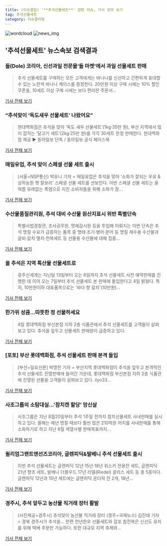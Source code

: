 ```yaml
---
title: (이슈클립) '**추석선물세트**' 관련 이슈, 기사 모아 보기
tag: 추석선물세트
category: 이슈클리핑
---
```

![wordcloud](https://s3.ap-northeast-2.amazonaws.com/lyrics101-wordcloud/2018-09-05-1536090679.png)
![news_img](https://user-images.githubusercontent.com/42597476/44507050-1206f400-a6e4-11e8-8d98-7ffbfebb353f.png)
## **'**추석선물세트**'** 뉴스속보 검색결과
### 돌(Dole) 코리아, 신선과일 전문몰‘돌 마켓’에서 과일 선물세트 판매

>추석 선물세트를 구매하는 모든 고객에게는 바나나를 신선하고 간편하게 휴대할 수 있는 노란색 바나나 케이스를 증정한다. 20만원 이상 구매 시에는 10% 할인 쿠폰을, 10세트 이상 구매 시에는 보다 편리한 주문서...

<a href="http://www.segye.com/content/html/2018/09/04/20180904001107.html?OutUrl=naver" target="_blank">기사 전체 보기</a>

### “추석맞이 ‘독도새우 선물세트’ 나왔어요”

>현대백화점은 추석을 맞아 ‘독도 새우 선물세트’(1kg·35만 원), 부산 지역에서 많이 잡히는 ‘달고기 세트’(2kg·25만 원)를 각각 30세트 한정 판매한다. 현대백화점 제공 ▶ 동아일보 단독 / 동아일보 공식 페이스북

<a href="http://news.donga.com/3/all/20180904/91838435/1" target="_blank">기사 전체 보기</a>

### 매일유업, 추석 맞이 스페셜 선물 세트 출시

>(서울=NSP통신) 박유니 기자 = 매일유업은 추석을 맞아 ‘소화가 잘되는 우유 & 상하농원 햇 찰보리’ 스페셜 선물 세트를 선보인다. 이번 스페셜 선물 세트는 올 여름 유례없는 폭염으로 지친 소비자들을 위해 소화가 잘...

<a href="http://www.nspna.com/news/?mode=view&newsid=304193" target="_blank">기사 전체 보기</a>

### 수산물품질관리원, 추석 대비 수산물 원산지표시 위반 특별단속

>특별사법경찰관, 조사공무원, 명예감시원 등을 투입해 이뤄지는 이번 단속은 추석 명절 수요가 급증하는 품목 중 명태·조기·병어·문어 등 명절 제수용 수산물과 굴비·갈치·멸치·전복세트 등 선물용 수산물에 대해 집중...

<a href="http://www.kyongbuk.co.kr/?mod=news&act=articleView&idxno=1037057" target="_blank">기사 전체 보기</a>

### 올 추석은 지역 특산물 선물세트로

>광주신세계는 지난달 13일부터 오는 6일까지 추석 선물세트 사전 예약판매를 진행한 데 이어 오는 7일부터 추석 선물세트 본 판매에 돌입한다고 4일 밝혔다. 특히, 10만원이하 대표품목으로는 '바다 향 갈치'(10만원)...

<a href="http://www.honam.co.kr/read.php3?aid=1536073200564339005" target="_blank">기사 전체 보기</a>

### 한가위 성큼…따뜻한 정 선물하세요

>4일 롯데백화점 부산본점 지하 2층 식품관에서 추석 선물세트를 고객들이 살펴보고 있다. 추석을 앞두고 선물세트 판매량이 급증하고 있다.

<a href="http://www.kookje.co.kr/news2011/asp/newsbody.asp?code=0900&key=20180905.22013001526" target="_blank">기사 전체 보기</a>

### [포토] 부산 롯데백화점, 추석 선물세트 판매 본격 돌입

>[부산=일요신문] 박영천 기자 = 부산지역 롯데백화점이 추석을 앞두고 본격적인 추석 선물세트 진열판매에 들어간 가운데, 롯데백화점 부산본점 지하 2층 식품관에 진열된 선물을 고객들이 살펴보고 있다. ilyo33...

<a href="http://ilyo.co.kr/?ac=article_view&entry_id=308741" target="_blank">기사 전체 보기</a>

### 사조그룹의 소탐대실…'참치캔 할당' 망신살

>사조그룹은 지난 8월20일부터 추석 1주일 전까지 참치선물세트 사내판매를 실시하고 있다. 올해는 예년 명절 때보다 훨씬 많은 210억원 어치를 사내판매를 통해 소화하기로 하고 지난 8월 계열사별 판매목표까지...

<a href="http://www.nocutnews.co.kr/news/5026499" target="_blank">기사 전체 보기</a>

### 윌리엄그랜트앤선즈코리아, 글렌피딕&발베니 추석 선물세트 출시

>이번 추석 선물세트는 글렌피딕 12년·15년·18년 위스키 전용잔 세트, 글렌피딕 21년 향초 세트, 발베니 더블우드 17년 리델(Riedel) 글라스 세트 등 총 5종이다. 글렌피딕 12년과 15년 세트에는 글렌피딕 온더락 잔 2개, 18년...

<a href="http://www.edaily.co.kr/news/newspath.asp?newsid=02141846619336840" target="_blank">기사 전체 보기</a>

### 경주시, 추석 앞두고 농산물 직거래 장터 활발

>(사진제공=경주시) 추석맞이 농산물 직거래 장터 (경주=국제뉴스) 김진태 기자 = 경북 경주시가 추석을... 한편 천년한우 선물세트와 감포 참전복은 신선도 유지를 위해 택배 주문만 가능하다. 또한 대규모 지역 축제와...

<a href="http://www.gukjenews.com/news/articleView.html?idxno=985950" target="_blank">기사 전체 보기</a>


